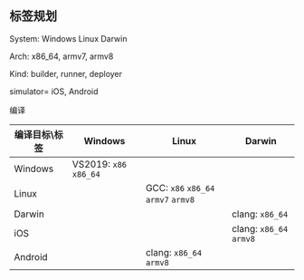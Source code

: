 



## 标签规划



System: Windows Linux Darwin

Arch:  x86_64,  armv7,  armv8

Kind: builder, runner,  deployer

simulator= iOS, Android



编译

| 编译目标\标签 | Windows                  | Linux                                | Darwin                   |
| ------------- | ------------------------ | ------------------------------------ | ------------------------ |
| Windows       | VS2019:   `x86` `x86_64` |                                      |                          |
| Linux         |                          | GCC:  `x86` `x86_64` `armv7` `armv8` |                          |
| Darwin        |                          |                                      | clang: `x86_64`          |
| iOS           |                          |                                      | clang: `x86_64`  `armv8` |
| Android       |                          | clang: `x86_64`  `armv8`             |                          |

